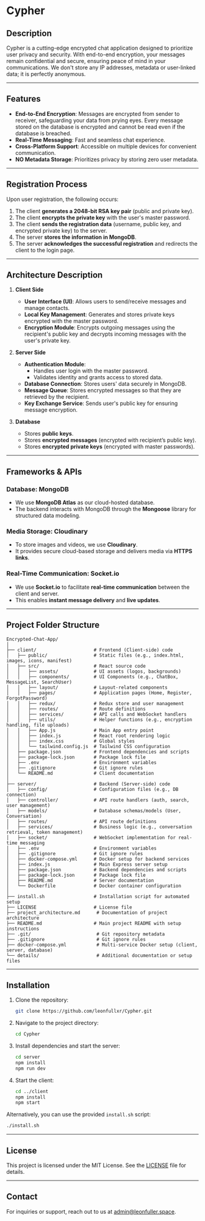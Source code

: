 # Cypher

## Description
Cypher is a cutting-edge encrypted chat application designed to prioritize user privacy and security. With end-to-end encryption, your messages remain confidential and secure, ensuring peace of mind in your communications. We don't store any IP addresses, metadata or user-linked data; it is perfectly anonymous.

---

## Features
- **End-to-End Encryption**: Messages are encrypted from sender to receiver, safeguarding your data from prying eyes. Every message stored on the database is encrypted and cannot be read even if the database is breached.
- **Real-Time Messaging**: Fast and seamless chat experience.
- **Cross-Platform Support**: Accessible on multiple devices for convenient communication.
- **NO Metadata Storage**: Prioritizes privacy by storing zero user metadata.

---

## Registration Process
Upon user registration, the following occurs:
1. The client **generates a 2048-bit RSA key pair** (public and private key).
2. The client **encrypts the private key** with the user's master password.
3. The client **sends the registration data** (username, public key, and encrypted private key) to the server.
4. The server **stores the information in MongoDB**.
5. The server **acknowledges the successful registration** and redirects the client to the login page.

---

## Architecture Description
1. **Client Side**
   - **User Interface (UI)**: Allows users to send/receive messages and manage contacts.
   - **Local Key Management**: Generates and stores private keys encrypted with the master password.
   - **Encryption Module**: Encrypts outgoing messages using the recipient's public key and decrypts incoming messages with the user's private key.

2. **Server Side**
   - **Authentication Module**:
     - Handles user login with the master password.
     - Validates identity and grants access to stored data.
   - **Database Connection**: Stores users' data securely in MongoDB.
   - **Message Queue**: Stores encrypted messages so that they are retrieved by the recipient.
   - **Key Exchange Service**: Sends user's public key for ensuring message encryption.

3. **Database**
   - Stores **public keys**.
   - Stores **encrypted messages** (encrypted with recipient’s public key).
   - Stores **encrypted private keys** (encrypted with master passwords).

---

## Frameworks & APIs
### **Database: MongoDB**
- We use **MongoDB Atlas** as our cloud-hosted database.
- The backend interacts with MongoDB through the **Mongoose** library for structured data modeling.

### **Media Storage: Cloudinary**
- To store images and videos, we use **Cloudinary**.
- It provides secure cloud-based storage and delivers media via **HTTPS links**.

### **Real-Time Communication: Socket.io**
- We use **Socket.io** to facilitate **real-time communication** between the client and server.
- This enables **instant message delivery** and **live updates**.

---

## Project Folder Structure
```
Encrypted-Chat-App/
│
├── client/                     # Frontend (Client-side) code
│   ├── public/                 # Static files (e.g., index.html, images, icons, manifest)
│   ├── src/                    # React source code
│   │   ├── assets/             # UI assets (logos, backgrounds)
│   │   ├── components/         # UI Components (e.g., ChatBox, MessageList, SearchUser)
│   │   ├── layout/             # Layout-related components
│   │   ├── pages/              # Application pages (Home, Register, ForgotPassword)
│   │   ├── redux/              # Redux store and user management
│   │   ├── routes/             # Route definitions
│   │   ├── services/           # API calls and WebSocket handlers
│   │   ├── utils/              # Helper functions (e.g., encryption handling, file uploads)
│   │   ├── App.js              # Main App entry point
│   │   ├── index.js            # React root rendering logic
│   │   ├── index.css           # Global styles
│   │   └── tailwind.config.js  # Tailwind CSS configuration
│   ├── package.json            # Frontend dependencies and scripts
│   ├── package-lock.json       # Package lock file
│   ├── .env                    # Environment variables
│   ├── .gitignore              # Git ignore rules
│   └── README.md               # Client documentation
│
├── server/                     # Backend (Server-side) code
│   ├── config/                 # Configuration files (e.g., DB connection)
│   ├── controller/             # API route handlers (auth, search, user management)
│   ├── models/                 # Database schemas/models (User, Conversation)
│   ├── routes/                 # API route definitions
│   ├── services/               # Business logic (e.g., conversation retrieval, token management)
│   ├── socket/                 # WebSocket implementation for real-time messaging
│   ├── .env                    # Environment variables
│   ├── .gitignore              # Git ignore rules
│   ├── docker-compose.yml      # Docker setup for backend services
│   ├── index.js                # Main Express server setup
│   ├── package.json            # Backend dependencies and scripts
│   ├── package-lock.json       # Package lock file
│   ├── README.md               # Server documentation
│   └── Dockerfile              # Docker container configuration
│
├── install.sh                  # Installation script for automated setup
├── LICENSE                     # License file
├── project_architecture.md      # Documentation of project architecture
├── README.md                   # Main project README with setup instructions
├── .git/                        # Git repository metadata
├── .gitignore                   # Git ignore rules
├── docker-compose.yml           # Multi-service Docker setup (client, server, database)
└── details/                     # Additional documentation or setup files
```

---

## Installation
1. Clone the repository:
   ```bash
   git clone https://github.com/leonfullxr/Cypher.git
   ```
2. Navigate to the project directory:
   ```bash
   cd Cypher
   ```
3. Install dependencies and start the server:
   ```bash
   cd server
   npm install
   npm run dev
   ```
4. Start the client:
   ```bash
   cd ../client
   npm install
   npm start
   ```
Alternatively, you can use the provided `install.sh` script:
```bash
./install.sh
```

---

## License
This project is licensed under the MIT License. See the [LICENSE](LICENSE) file for details.

---

## Contact
For inquiries or support, reach out to us at [admin@leonfuller.space](mailto:admin@leonfuller.space).

